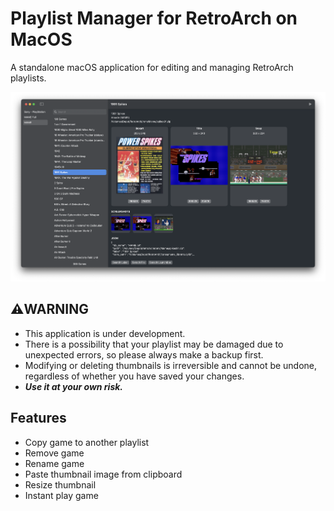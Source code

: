# Playlist Manager for RetroArch on MacOS

A standalone macOS application for editing and managing RetroArch playlists.

<img src="Documents/screen.png">

## ⚠️**WARNING**
- This application is under development.
- There is a possibility that your playlist may be damaged due to unexpected errors, so please always make a backup first.
- Modifying or deleting thumbnails is irreversible and cannot be undone, regardless of whether you have saved your changes.
- ***Use it at your own risk.***

## Features
- Copy game to another playlist
- Remove game
- Rename game
- Paste thumbnail image from clipboard
- Resize thumbnail
- Instant play game
